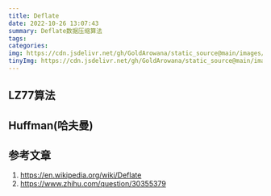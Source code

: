 ```yaml
---
title: Deflate
date: 2022-10-26 13:07:43
summary: Deflate数据压缩算法
tags:
categories:
img: https://cdn.jsdelivr.net/gh/GoldArowana/static_source@main/images/cover/co207-m.jpg
tinyImg: https://cdn.jsdelivr.net/gh/GoldArowana/static_source@main/images/tiny/cover/co207.jpg
---
```


## LZ77算法

## Huffman(哈夫曼)

## 参考文章
1. https://en.wikipedia.org/wiki/Deflate
2. https://www.zhihu.com/question/30355379